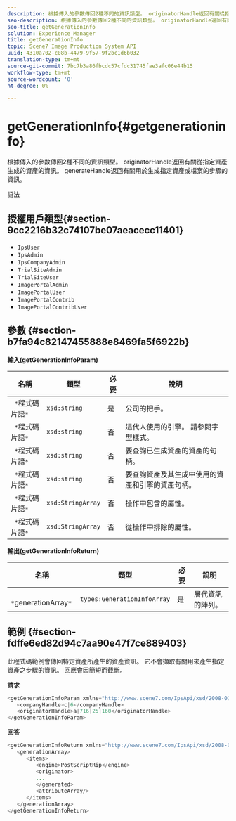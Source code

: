 ```yaml
---
description: 根據傳入的參數傳回2種不同的資訊類型。 originatorHandle返回有關從指定資產生成的資產的資訊。 generateHandle返回有關用於生成指定資產或檔案的步驟的資訊。
seo-description: 根據傳入的參數傳回2種不同的資訊類型。 originatorHandle返回有關從指定資產生成的資產的資訊。 generateHandle返回有關用於生成指定資產或檔案的步驟的資訊。
seo-title: getGenerationInfo
solution: Experience Manager
title: getGenerationInfo
topic: Scene7 Image Production System API
uuid: 4310a702-c08b-4479-9f57-9f2bc1d6b032
translation-type: tm+mt
source-git-commit: 7bc7b3a86fbcdc57cfdc31745fae3afc06e44b15
workflow-type: tm+mt
source-wordcount: '0'
ht-degree: 0%

---
```



# getGenerationInfo{#getgenerationinfo}

根據傳入的參數傳回2種不同的資訊類型。 originatorHandle返回有關從指定資產生成的資產的資訊。 generateHandle返回有關用於生成指定資產或檔案的步驟的資訊。

語法

## 授權用戶類型{#section-9cc2216b32c74107be07aeacecc11401}

* `IpsUser`
* `IpsAdmin`
* `IpsCompanyAdmin`
* `TrialSiteAdmin`
* `TrialSiteUser`
* `ImagePortalAdmin`
* `ImagePortalUser`
* `ImagePortalContrib`
* `ImagePortalContribUser`

## 參數 {#section-b7fa94c82147455888e8469fa5f6922b}

**輸入(getGenerationInfoParam)**

| 名稱 | 類型 | 必要 | 說明 |
|---|---|---|---|
| ` *`程式碼片語`*` | `xsd:string` | 是 | 公司的把手。 |
| ` *`程式碼片語`*` | `xsd:string` | 否 | 這代人使用的引擎。 請參閱字型樣式。 |
| ` *`程式碼片語`*` | `xsd:string` | 否 | 要查詢已生成資產的資產的句柄。 |
| ` *`程式碼片語`*` | `xsd:string` | 否 | 要查詢資產及其生成中使用的資產和引擎的資產句柄。 |
| ` *`程式碼片語`*` | `xsd:StringArray` | 否 | 操作中包含的屬性。 |
| ` *`程式碼片語`*` | `xsd:StringArray` | 否 | 從操作中排除的屬性。 |

**輸出(getGenerationInfoReturn)**

| 名稱 | 類型 | 必要 | 說明 |
|---|---|---|---|
| ` *`generationArray`*` | `types:GenerationInfoArray` | 是 | 層代資訊的陣列。 |

## 範例 {#section-fdffe6ed82d94c7aa90e47f7ce889403}

此程式碼範例會傳回特定資產所產生的資產資訊。 它不會擷取有關用來產生指定資產之步驟的資訊。 回應會因簡短而截斷。

**請求**

```java
<getGenerationInfoParam xmlns="http://www.scene7.com/IpsApi/xsd/2008-01-15">
   <companyHandle>c|6</companyHandle>
   <originatorHandle>a|716|25|160</originatorHandle>
</getGenerationInfoParam>
```

**回答**

```java
<getGenerationInfoReturn xmlns="http://www.scene7.com/IpsApi/xsd/2008-01-15">
   <generationArray>
      <items>
         <engine>PostScriptRip</engine>
         <originator>
         ...
         </generated>
         <attributeArray/>
      </items>
   </generationArray>
</getGenerationInfoReturn>
```

